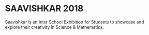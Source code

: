 # SAAVISHKAR 2018

Saavishkar is an Inter School Exhibition for Students to showcase and explore their creativity in Science & Mathematics.
